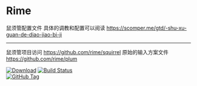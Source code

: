 # Rime
鼠须管配置文件
具体的调教和配置可以阅读 https://scomper.me/gtd/-shu-xu-guan-de-diao-jiao-bi-ji

----
鼠须管项目访问 https://github.com/rime/squirrel
原始的输入方案文件 https://github.com/rime/plum

[![Download](https://api.bintray.com/packages/rime/squirrel/release/images/download.svg)](https://bintray.com/rime/squirrel/release/_latestVersion)
 [![Build Status](https://travis-ci.org/rime/squirrel.svg)](https://travis-ci.org/rime/squirrel)	
 [![GitHub Tag](https://img.shields.io/github/tag/rime/squirrel.svg)](https://github.com/rime/squirrel)
